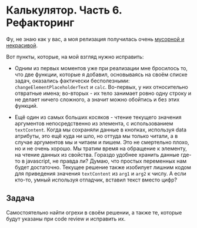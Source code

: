 # Калькулятор. Часть 6. Рефакторинг

Фу, не знаю как у вас, а моя релизация получилась очень 
[мусорной и некрасивой](../part-5/answer/index.js).

Вот пункты, которые, на мой взгляд нужно исправить:

* Одним из первых моментов уже при реализации мне бросилось то, что
две функции, которые я добавил, основываясь на своём списке задач,
оказались фактически бесполезными: `changeElementPlaceholderText` и
`calc`. Во-первых, у них относительно отвратные имена; во-вторых -
их тело занимает ровно одну строку и не делает ничего сложного,
а значит можно обойтись и без этих функций.

* Ещё один из самых больших косяков - чтение текущего значения
аргументов непосредственно из элемента, с использованием 
`textContent`. Когда мы сохраняли данные в кнопках, используя 
data атрибуты, это ещё куда ни шло, но оттуда мы только читали,
а в случае аргументов мы и читаем и пишем. Это не смертельно плохо,
но и не очень хорошо. Мы тратим время на обращение к элементу, на
чтение данных из свойства. Гораздо удобнее хранить данные где-то в 
javascript, не правда ли? Думаю, что простых переменных нам будет
достаточно. Текущее решение также изобилует лишним кодом для 
приведения значения `textContent` из `arg1` и `arg2` к
числу. А если кто-то, умный используя отладчик, вставил текст
вместо цифр?

## Задача

Самостоятельно найти огрехи в своём решении, а также те, 
которые будут указаны при code review и исправить их.